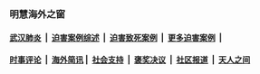 
### 明慧海外之窗

####  [武汉肺炎](indexes/365.md?t=05040400) &nbsp;|&nbsp;  [迫害案例综述](indexes/328.md?t=05040400) &nbsp;|&nbsp; [迫害致死案例](indexes/277.md?t=05040400)  &nbsp;|&nbsp; [更多迫害案例](indexes/81.md?t=05040400)  &nbsp;|&nbsp; 
####  [时事评论](indexes/19.md?t=05040400) &nbsp;|&nbsp; [海外简讯](indexes/245.md?t=05040400)&nbsp;|&nbsp;  [社会支持](indexes/140.md?t=05040400) &nbsp;|&nbsp; [褒奖决议](indexes/282.md?t=05040400) &nbsp;|&nbsp; [社区报道](indexes/91.md?t=05040400)  &nbsp;|&nbsp; [天人之间](indexes/78.md?t=05040400) 

